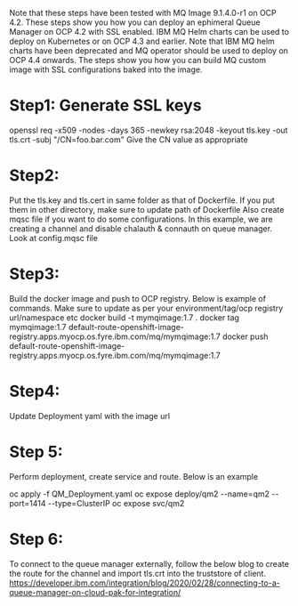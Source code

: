 Note that these steps have been tested with MQ Image 9.1.4.0-r1 on OCP 4.2. These steps show you how you can deploy an ephimeral Queue Manager on OCP 4.2 with SSL enabled. IBM MQ Helm charts can be used to deploy on Kubernetes or on OCP 4.3 and earlier. Note that IBM MQ helm charts have been deprecated and MQ operator should be used to deploy on OCP 4.4 onwards.
The steps show you how you can build MQ custom image with SSL configurations baked into the image.

# Step1: Generate SSL keys
openssl req -x509 -nodes -days 365 -newkey rsa:2048 -keyout tls.key -out tls.crt -subj "/CN=foo.bar.com"
Give the CN value as appropriate

# Step2: 
Put the tls.key and tls.cert in same folder as that of Dockerfile. If you put them in other directory, make sure to update path of Dockerfile
Also create mqsc file if you want to do some configurations. In this example, we are creating a channel and disable chalauth & connauth on queue manager. Look at config.mqsc file

# Step3: 
Build the docker image and push to OCP registry. Below is example of commands. Make sure to update as per your environment/tag/ocp registry url/namespace etc
docker build -t mymqimage:1.7 .
docker tag mymqimage:1.7 default-route-openshift-image-registry.apps.myocp.os.fyre.ibm.com/mq/mymqimage:1.7
docker push default-route-openshift-image-registry.apps.myocp.os.fyre.ibm.com/mq/mymqimage:1.7

# Step4:
Update Deployment yaml with the image url

# Step 5:
Perform deployment, create service and route. Below is an example

oc apply -f QM_Deployment.yaml
oc expose deploy/qm2 --name=qm2 --port=1414 --type=ClusterIP
oc expose svc/qm2

# Step 6:
To connect to the queue manager externally, follow the below blog to create the route for the channel and import tls.crt into the truststore of client.
https://developer.ibm.com/integration/blog/2020/02/28/connecting-to-a-queue-manager-on-cloud-pak-for-integration/
